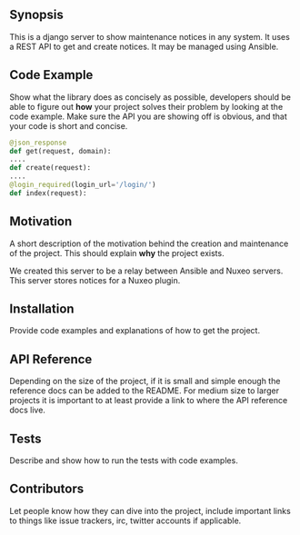 ## Synopsis

This is a django server to show maintenance notices in any system. It uses a REST API to get and create notices. It may be managed using Ansible.

## Code Example

Show what the library does as concisely as possible, developers should be able to figure out **how** your project solves their problem by looking at the code example. Make sure the API you are showing off is obvious, and that your code is short and concise.

```python
@json_response
def get(request, domain):
....
def create(request):
....
@login_required(login_url='/login/')
def index(request):
```
## Motivation

A short description of the motivation behind the creation and maintenance of the project. This should explain **why** the project exists.

We created this server to be a relay between Ansible and Nuxeo servers. This server stores notices for a Nuxeo plugin.

## Installation

Provide code examples and explanations of how to get the project.

## API Reference

Depending on the size of the project, if it is small and simple enough the reference docs can be added to the README. For medium size to larger projects it is important to at least provide a link to where the API reference docs live.

## Tests

Describe and show how to run the tests with code examples.

## Contributors

Let people know how they can dive into the project, include important links to things like issue trackers, irc, twitter accounts if applicable.
